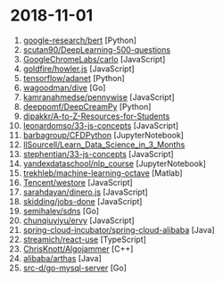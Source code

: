 # 2018-11-01

1. [google-research/bert](https://github.com/google-research/bert "TensorFlow code and pre-trained models for BERT") [Python]
2. [scutan90/DeepLearning-500-questions](https://github.com/scutan90/DeepLearning-500-questions "深度学习500问，以问答形式对常用的概率知识、线性代数、机器学习、深度学习、计算机视觉等热点问题进行阐述，以帮助自己及有需要的读者。 全书分为15个章节，近20万字。由于水平有限，书中不妥之处恳请广大读者批评指正。 未完待续............ 如有意合作，联系scutjy2015@163.com 版权所有，违权必究 Tan 2018.06") 
3. [GoogleChromeLabs/carlo](https://github.com/GoogleChromeLabs/carlo "Web rendering surface for Node applications") [JavaScript]
4. [goldfire/howler.js](https://github.com/goldfire/howler.js "Javascript audio library for the modern web.") [JavaScript]
5. [tensorflow/adanet](https://github.com/tensorflow/adanet "Fast and flexible AutoML with learning guarantees.") [Python]
6. [wagoodman/dive](https://github.com/wagoodman/dive "A tool for exploring each layer in a docker image") [Go]
7. [kamranahmedse/pennywise](https://github.com/kamranahmedse/pennywise "Cross-platform application to open anything in a floating window") [JavaScript]
8. [deeppomf/DeepCreamPy](https://github.com/deeppomf/DeepCreamPy "Decensoring Hentai with Deep Neural Networks") [Python]
9. [dipakkr/A-to-Z-Resources-for-Students](https://github.com/dipakkr/A-to-Z-Resources-for-Students "Curated list of resources for college students  Show your ❤️ by giving a ⭐️") 
10. [leonardomso/33-js-concepts](https://github.com/leonardomso/33-js-concepts "📜 33 concepts every JavaScript developer should know.") [JavaScript]
11. [barbagroup/CFDPython](https://github.com/barbagroup/CFDPython "A sequence of Jupyter notebooks featuring the 12 Steps to Navier-Stokes http://lorenabarba.com/") [JupyterNotebook]
12. [llSourcell/Learn_Data_Science_in_3_Months](https://github.com/llSourcell/Learn_Data_Science_in_3_Months "This is the Curriculum for Learn Data Science in 3 Months By Siraj Raval on Youtube") 
13. [stephentian/33-js-concepts](https://github.com/stephentian/33-js-concepts "📜 每个 JavaScript 工程师都应懂的33个概念 @leonardomso") [JavaScript]
14. [yandexdataschool/nlp_course](https://github.com/yandexdataschool/nlp_course "YSDA course in Natural Language Processing") [JupyterNotebook]
15. [trekhleb/machine-learning-octave](https://github.com/trekhleb/machine-learning-octave "🤖 MatLab/Octave examples of popular machine learning algorithms with code examples and mathematics being explained") [Matlab]
16. [Tencent/westore](https://github.com/Tencent/westore "微信小程序解决方案 - 1KB javascript 覆盖状态管理、跨页通讯、插件开发和云数据库开发") [JavaScript]
17. [sarahdayan/dinero.js](https://github.com/sarahdayan/dinero.js "💸 An immutable library to create, calculate and format money.") [JavaScript]
18. [skidding/jobs-done](https://github.com/skidding/jobs-done "Ritual app for ending the work day inspired by Deep Work") [JavaScript]
19. [semihalev/sdns](https://github.com/semihalev/sdns "Lightweight, fast recursive dns server with dnssec support") [Go]
20. [chunqiuyiyu/ervy](https://github.com/chunqiuyiyu/ervy "Bring charts to terminal.") [JavaScript]
21. [spring-cloud-incubator/spring-cloud-alibaba](https://github.com/spring-cloud-incubator/spring-cloud-alibaba "Spring Cloud Alibaba provides a one-stop solution for application development for the distributed solutions of Alibaba middleware.") [Java]
22. [streamich/react-use](https://github.com/streamich/react-use "React Hooks — future of React 👍 react-use") [TypeScript]
23. [ChrisKnott/Algojammer](https://github.com/ChrisKnott/Algojammer "An experimental code editor for writing algorithms") [C++]
24. [alibaba/arthas](https://github.com/alibaba/arthas "Alibaba Java Diagnostic Tool Arthas/Alibaba Java诊断利器Arthas") [Java]
25. [src-d/go-mysql-server](https://github.com/src-d/go-mysql-server "An extensible MySQL server implementation in Go.") [Go]
